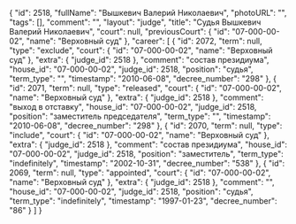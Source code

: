 {
    "id": 2518,
    "fullName": "Вышкевич Валерий Николаевич",
    "photoURL": "",
    "tags": [],
    "comment": "",
    "layout": "judge",
    "title": "Судья Вышкевич Валерий Николаевич",
    "court": null,
    "previousCourt": {
        "id": "07-000-00-02",
        "name": "Верховный суд"
    },
    "career": [
        {
            "id": 2072,
            "term": null,
            "type": "exclude",
            "court": {
                "id": "07-000-00-02",
                "name": "Верховный суд"
            },
            "extra": {
                "judge_id": 2518
            },
            "comment": "состав президиума",
            "house_id": "07-000-00-02",
            "judge_id": 2518,
            "position": "судья",
            "term_type": "",
            "timestamp": "2010-06-08",
            "decree_number": "298"
        },
        {
            "id": 2071,
            "term": null,
            "type": "released",
            "court": {
                "id": "07-000-00-02",
                "name": "Верховный суд"
            },
            "extra": {
                "judge_id": 2518
            },
            "comment": "выход в отставку",
            "house_id": "07-000-00-02",
            "judge_id": 2518,
            "position": "заместитель председателя",
            "term_type": "",
            "timestamp": "2010-06-08",
            "decree_number": "298"
        },
        {
            "id": 2070,
            "term": null,
            "type": "include",
            "court": {
                "id": "07-000-00-02",
                "name": "Верховный суд"
            },
            "extra": {
                "judge_id": 2518
            },
            "comment": "состав президиума",
            "house_id": "07-000-00-02",
            "judge_id": 2518,
            "position": "заместитель",
            "term_type": "indefinitely",
            "timestamp": "2002-10-31",
            "decree_number": "538"
        },
        {
            "id": 2069,
            "term": null,
            "type": "appointed",
            "court": {
                "id": "07-000-00-02",
                "name": "Верховный суд"
            },
            "extra": {
                "judge_id": 2518
            },
            "comment": "",
            "house_id": "07-000-00-02",
            "judge_id": 2518,
            "position": "судья",
            "term_type": "indefinitely",
            "timestamp": "1997-01-23",
            "decree_number": "86"
        }
    ]
}